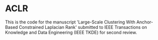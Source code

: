# ACLR
This is the code for the manuscript 'Large-Scale Clustering With Anchor-Based Constrained Laplacian Rank' submitted to IEEE Transactions on Knowledge and Data Engineering (IEEE TKDE) for second review.
